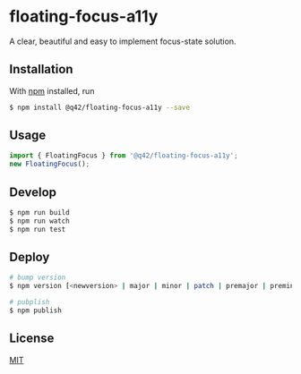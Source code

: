 # floating-focus-a11y
A clear, beautiful and easy to implement focus-state solution.

## Installation
With [npm](https://www.npmjs.com/) installed, run
```bash
$ npm install @q42/floating-focus-a11y --save
```

## Usage
```javascript
import { FloatingFocus } from '@q42/floating-focus-a11y';
new FloatingFocus();
```

## Develop
```bash
$ npm run build
$ npm run watch
$ npm run test
```

## Deploy
```bash
# bump version
$ npm version [<newversion> | major | minor | patch | premajor | preminor | prepatch | prerelease | from-git]

# pubplish
$ npm publish
```

## License
[MIT](https://opensource.org/licenses/MIT)
